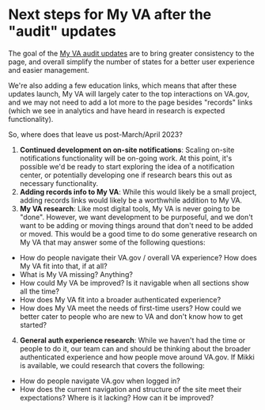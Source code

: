 # Next steps for My VA after the "audit" updates

The goal of the [My VA audit updates]() are to bring greater consistency to the page, and overall simplify the number of states for a better user experience and easier management. 

We're also adding a few education links, which means that after these updates launch, My VA will largely cater to the top interactions on VA.gov, and we may not need to add a lot more to the page besides "records" links (which we see in analytics and have heard in research is expected functionality).

So, where does that leave us post-March/April 2023?

1. **Continued development on on-site notifications**: Scaling on-site notifications functionality will be on-going work. At this point, it's possible we'd be ready to start exploring the idea of a notification center, or potentially developing one if research bears this out as necessary functionality.
2. **Adding records info to My VA**: While this would likely be a small project, adding records links would likely be a worthwhile addition to My VA.
3. **My VA research**: Like most digital tools, My VA is never going to be "done". However, we want development to be purposeful, and we don't want to be adding or moving things around that don't need to be added or moved. This would be a good time to do some generative research on My VA that may answer some of the following questions:
  - How do people navigate their VA.gov / overall VA experience? How does My VA fit into that, if at all?
  - What is My VA missing? Anything?
  - How could My VA be improved? Is it navigable when all sections show all the time? 
  - How does My VA fit into a broader authenticated experience?
  - How does My VA meet the needs of first-time users? How could we better cater to people who are new to VA and don't know how to get started?
4. **General auth experience research**: While we haven't had the time or people to do it, our team can and should be thinking about the broader authenticated experience and how people move around VA.gov. If Mikki is available, we could research that covers the following:
  - How do people navigate VA.gov when logged in?
  - How does the current navigation and structure of the site meet their expectations? Where is it lacking? How can it be improved?
